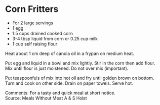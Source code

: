 # Corn Fritters

* For 2 large servings
* 1 egg
* 1.5 cups drained cooked corn
* 3-4 tbsp liquid from corn or 0.25 cup milk
* 1 cup self raising flour

Heat about 1 cm deep of canola oil in a frypan on medium heat.

Put egg and liquid in a bowl and mix lightly.  Stir in the corn then add flour. Mix until flour is just moistened. Do not over mix (important).

Put teaspoonfuls of mix into hot oil and fry until golden brown on bottom.  Turn and cook on other side.  Drain on paper towels.  Serve hot.


Comments: For a tasty and quick meal at short notice.  
Source: Meals Without Meat A & S Holst

